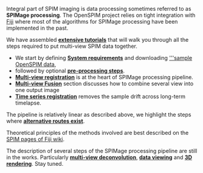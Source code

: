 ---
---
Integral part of SPIM imaging is data processing sometimes referred to
as **SPIMage processing**. The OpenSPIM project relies on tight
integration with [Fiji](http://fiji.sc) where most of the algorithms for
SPIMage processing have been implemented in the past.

We have assembled [**extensive
tutorials**](Operation#Data_processing "wikilink") that will walk you
through all the steps required to put multi-view SPIM data together.

  - We start by defining [**System
    requirements**](Pre-requisites "wikilink") and downloading
    ['''sample OpenSPIM data](Raw_data "wikilink"),
  - followed by optional [**pre-processing
    steps**](Pre-processing "wikilink").
  - [**Multi-view registration**](Registration "wikilink") is at the
    heart of SPIMage processing pipeline.
  - [**Multi-view Fusion**](Fusion "wikilink") section discusses how to
    combine several view into one output image
  - [**Time series registration**](Timelapse_Registration "wikilink")
    removes the sample drift across long-term timelapse.

The pipeline is relatively linear as described above, we highlight the
steps where [**alternative routes
exist**](Registration#Cross-road_in_SPIM_plugins "wikilink").

Theoretical principles of the methods involved are best described on the
[SPIM pages of Fiji wiki](http://fiji.sc/SPIM_Registration).

The description of several steps of the SPIMage processing pipeline are
still in the works. Particularly [**multi-view
deconvolution**](Fusion#Deconvolution "wikilink"), [**data
viewing**](Browsing "wikilink") and [**3D
rendering**](3D_rendering "wikilink"). Stay tuned.
